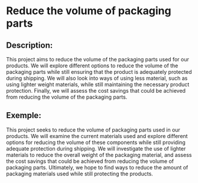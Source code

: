 # Reduce the volume of packaging parts

## Description:
This project aims to reduce the volume of the packaging parts used for our products. We will explore different options to reduce the volume of the packaging parts while still ensuring that the product is adequately protected during shipping. We will also look into ways of using less material, such as using lighter weight materials, while still maintaining the necessary product protection. Finally, we will assess the cost savings that could be achieved from reducing the volume of the packaging parts.

## Exemple:
This project seeks to reduce the volume of packaging parts used in our products. We will examine the current materials used and explore different options for reducing the volume of these components while still providing adequate protection during shipping. We will investigate the use of lighter materials to reduce the overall weight of the packaging material, and assess the cost savings that could be achieved from reducing the volume of packaging parts. Ultimately, we hope to find ways to reduce the amount of packaging materials used while still protecting the products.